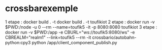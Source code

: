 # crossbarexemple
1 etape : 
        docker build . -t docker build . -t toufikiot 
2 etape :
        docker run -v  $PWD:/node -u 0 --rm --name=toufik5 -it -p 8080:8080 toufikiot
3 etape :
        docker run -v $PWD:/app -e CBURL="ws://toufik5:8080/ws" -e CBREALM="realm1" --link=toufik5 --rm -it crossbario/autobahn-python:cpy3 python /app/client_component_publish.py
